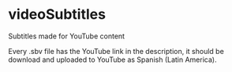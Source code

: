 # videoSubtitles
Subtitles made for YouTube content

Every .sbv file has the YouTube link in the description, it should be download and uploaded to YouTube as Spanish (Latin America).
